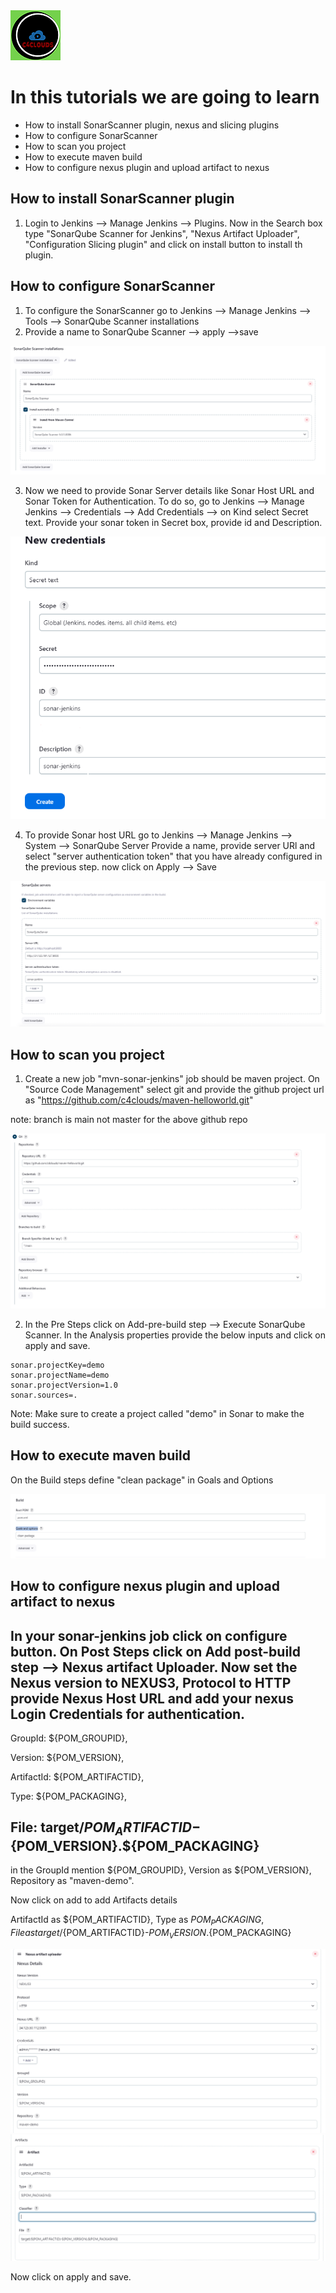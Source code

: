 <img src="../images/c4logo.png">

# In this tutorials we are going to learn
 * How to install SonarScanner plugin, nexus and slicing plugins
 * How to configure SonarScanner
 * How to scan you project
 * How to execute maven build
 * How to configure nexus plugin and upload artifact to nexus

 ## How to install SonarScanner plugin
1. Login to Jenkins --> Manage Jenkins --> Plugins. Now in the Search box type "SonarQube Scanner for Jenkins", "Nexus Artifact Uploader", "Configuration Slicing plugin"   and click on install button to install th plugin.

## How to configure SonarScanner
1. To configure the SonarScanner go to  Jenkins --> Manage Jenkins --> Tools --> SonarQube Scanner installations
2. Provide a name to SonarQube Scanner --> apply -->save

<img src="../images/sonarscanner-configure.PNG">

3. Now we need to provide Sonar Server details like Sonar Host URL and Sonar Token for Authentication. To do so, go to Jenkins --> Manage Jenkins --> Credentials --> Add Credentials --> on Kind select Secret text. Provide your sonar token in Secret box, provide id and Description.

<img src="../images/sonarscanner-cred.PNG">

4. To provide Sonar host URL go to Jenkins --> Manage Jenkins --> System --> SonarQube Server
Provide a name, provide server URl and select "server authentication token" that you have already configured in the previous step. now click on Apply --> Save

<img src="../images/sonarserver-details.PNG">

## How to scan you project
1. Create a new job "mvn-sonar-jenkins" job should be maven project. On "Source Code Management" select git and provide the github project url as "https://github.com/c4clouds/maven-helloworld.git"

note: branch is main not master for the above github repo

<img src="../images/sonarscanner-git.PNG">

2. In the Pre Steps click on Add-pre-build step --> Execute SonarQube Scanner. In the Analysis properties provide the below inputs and click on apply and save.

```
sonar.projectKey=demo
sonar.projectName=demo
sonar.projectVersion=1.0
sonar.sources=.
```

Note: Make sure to create a project called "demo" in Sonar to make the build success.

## How to execute maven build
On the Build steps define  "clean package" in Goals and Options

<img src="../images/sonarscanner-maven-build.PNG">

## How to configure nexus plugin and upload artifact to nexus
In your sonar-jenkins job click on configure button. On Post Steps click on Add post-build step --> Nexus artifact Uploader.
Now set the Nexus version to NEXUS3, Protocol to HTTP provide Nexus Host URL and add your nexus Login Credentials for authentication. 
---
GroupId: ${POM_GROUPID},

Version: ${POM_VERSION},

ArtifactId: ${POM_ARTIFACTID},

Type: ${POM_PACKAGING},

File: target/${POM_ARTIFACTID}-${POM_VERSION}.${POM_PACKAGING}
---
in the GroupId mention ${POM_GROUPID}, Version as ${POM_VERSION}, Repository as "maven-demo".

Now click on add to add Artifacts details

ArtifactId as ${POM_ARTIFACTID}, Type as ${POM_PACKAGING}, File as target/${POM_ARTIFACTID}-${POM_VERSION}.${POM_PACKAGING}

<img src="../images/sonarscanner-nexus.PNG">

<img src="../images/sonarscanner-nexus-artifact.PNG">

Now click on apply and save.

